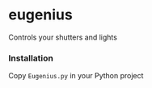 # eugenius
Controls your shutters and lights

### Installation
Copy  `Eugenius.py` in your Python project
